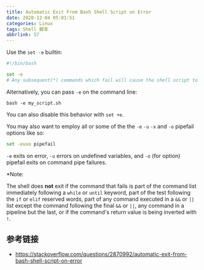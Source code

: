 ```yaml
---
title: Automatic Exit From Bash Shell Script on Error
date: 2020-12-04 05:01:51
categories: Linux
tags: Shell 脚本
abbrlink: 57
---
```

Use the `set -e` builtin:

```sh
#!/bin/bash

set -e
# Any subsequent(*) commands which fail will cause the shell script to exit immediately
```

Alternatively, you can pass `-e` on the command line:

```
bash -e my_script.sh
```

You can also disable this behavior with `set +e`.

You may also want to employ all or some of the the `-e` `-u` `-x` and `-o` pipefail options like so:

```sh
set -euxo pipefail
```

`-e` exits on error, `-u` errors on undefined variables, and `-o` (for option) pipefail exits on command pipe failures.

*Note:

The shell does **not** exit if the command that fails is part of the command list immediately following a `while` or `until` keyword, part of the test following the `if` or `elif` reserved words, part of any command executed in a `&&` or `||` list except the command following the final `&&` or `||`, any command in a pipeline but the last, or if the command's return value is being inverted with `!`.

## 参考链接

- https://stackoverflow.com/questions/2870992/automatic-exit-from-bash-shell-script-on-error

